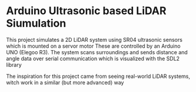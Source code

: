 # Arduino Ultrasonic based LiDAR Siumulation

This project simulates a 2D LiDAR system using SR04 ultrasonic sensors which is mounted on a servor motor These are controlled by an Arduino UNO (Elegoo R3). The system scans surroundings and sends distance and angle data over serial communication which is visualized with the SDL2 library

The inspiration for this project came from seeing real-world LiDAR systems, witch work in a similar (but more advanced) way
